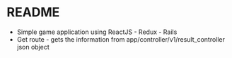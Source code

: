 # README

* Simple game application using ReactJS - Redux - Rails
* Get route - gets the information from app/controller/v1/result_controller json object

